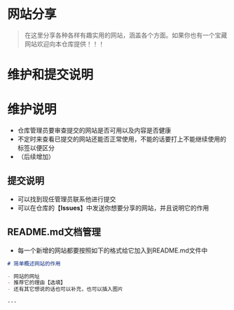# 网站分享

> 在这里分享各种各样有趣实用的网站，涵盖各个方面。如果你也有一个宝藏网站欢迎向本仓库提供！！！
> 

# 维护和提交说明

# 维护说明

- 仓库管理员要审查提交的网站是否可用以及内容是否健康
- 不定时来查看已提交的网站还能否正常使用，不能的话要打上不能继续使用的标签以便区分
- （后续增加）

## 提交说明

- 可以找到现任管理员联系他进行提交
- 可以在仓库的【**Issues**】中发送你想要分享的网站，并且说明它的作用

## README.md文档管理

- 每一个新增的网站都要按照如下的格式给它加入到README.md文件中

```markdown
# 简单概述网站的作用

- 网站的网址
- 推荐它的理由【选填】
- 还有其它想说的话也可以补充，也可以插入图片

---
```
